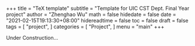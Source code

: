 +++
title = "TeX template"
subtitle = "Template for UIC CST Dept. Final Year project"
author = "Zhenghao Wu"
math = false
hidedate = false
date = "2021-02-15T19:13:30+08:00"
hidereadtime = false
toc = false
draft = false
tags = [
    "project",
]
categories = [
    "Project",
]
menu = "main"
+++

Under Construction...